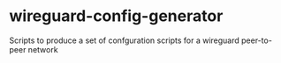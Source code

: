 # wireguard-config-generator
Scripts to produce a set of confguration scripts for a wireguard peer-to-peer network
